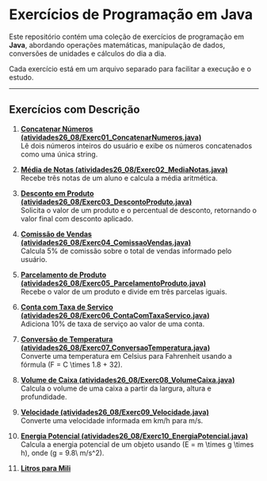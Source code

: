 # Exercícios de Programação em Java

Este repositório contém uma coleção de exercícios de programação em **Java**, abordando operações matemáticas, manipulação de dados, conversões de unidades e cálculos do dia a dia.

Cada exercício está em um arquivo separado para facilitar a execução e o estudo.

---

## Exercícios com Descrição

1. **[Concatenar Números (atividades26_08/Exerc01_ConcatenarNumeros.java)](./atividades26_08/Exerc01_ConcatenarNumeros.java)**  
   Lê dois números inteiros do usuário e exibe os números concatenados como uma única string.

2. **[Média de Notas (atividades26_08/Exerc02_MediaNotas.java)](./atividades26_08/Exerc02_MediaNotas.java)**  
   Recebe três notas de um aluno e calcula a média aritmética.

3. **[Desconto em Produto (atividades26_08/Exerc03_DescontoProduto.java)](./atividades26_08/Exerc03_DescontoProduto.java)**  
   Solicita o valor de um produto e o percentual de desconto, retornando o valor final com desconto aplicado.

4. **[Comissão de Vendas (atividades26_08/Exerc04_ComissaoVendas.java)](./atividades26_08/Exerc04_ComissaoVendas.java)**  
   Calcula 5% de comissão sobre o total de vendas informado pelo usuário.

5. **[Parcelamento de Produto (atividades26_08/Exerc05_ParcelamentoProduto.java)](./atividades26_08/Exerc05_ParcelamentoProduto.java)**  
   Recebe o valor de um produto e divide em três parcelas iguais.

6. **[Conta com Taxa de Serviço (atividades26_08/Exerc06_ContaComTaxaServico.java)](./atividades26_08/Exerc06_ContaComTaxaServico.java)**  
   Adiciona 10% de taxa de serviço ao valor de uma conta.

7. **[Conversão de Temperatura (atividades26_08/Exerc07_ConversaoTemperatura.java)](./atividades26_08/Exerc07_ConversaoTemperatura.java)**  
   Converte uma temperatura em Celsius para Fahrenheit usando a fórmula \(F = C \times 1.8 + 32\).

8. **[Volume de Caixa (atividades26_08/Exerc08_VolumeCaixa.java)](./atividades26_08/Exerc08_VolumeCaixa.java)**  
   Calcula o volume de uma caixa a partir da largura, altura e profundidade.

9. **[Velocidade (atividades26_08/Exerc09_Velocidade.java)](./atividades26_08/Exerc09_Velocidade.java)**  
   Converte uma velocidade informada em km/h para m/s.

10. **[Energia Potencial (atividades26_08/Exerc10_EnergiaPotencial.java)](./atividades26_08/Exerc10_EnergiaPotencial.java)**  
    Calcula a energia potencial de um objeto usando \(E = m \times g \times h\), onde \(g = 9.8\ m/s^2\).

11. **[Litros para Mili]()**

